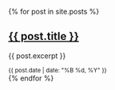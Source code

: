 <!-- ---
# Feel free to add content and custom Front Matter to this file.
# To modify the layout, see https://jekyllrb.com/docs/themes/#overriding-theme-defaults

layout: default
--- -->
<!-- ---
layout: default
title: Blog Posts
--- -->

{% for post in site.posts %}
  <article>
    <h2><a href="{{ post.url }}">{{ post.title }}</a></h2>
    <p>{{ post.excerpt }}</p>
    <small>{{ post.date | date: "%B %d, %Y" }}</small>
  </article>
{% endfor %}